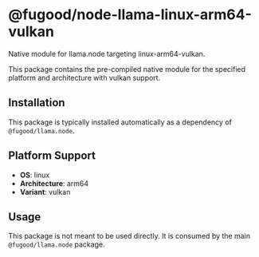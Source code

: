 # @fugood/node-llama-linux-arm64-vulkan

Native module for llama.node targeting linux-arm64-vulkan.

This package contains the pre-compiled native module for the specified platform and architecture with vulkan support.

## Installation

This package is typically installed automatically as a dependency of `@fugood/llama.node`.

## Platform Support

- **OS**: linux
- **Architecture**: arm64
- **Variant**: vulkan

## Usage

This package is not meant to be used directly. It is consumed by the main `@fugood/llama.node` package.
